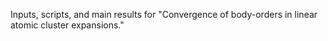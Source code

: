 Inputs, scripts, and main results for "Convergence of body-orders in linear atomic cluster expansions."
